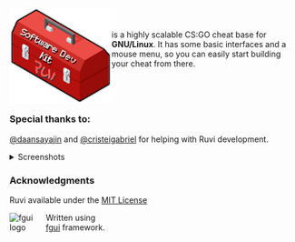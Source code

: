 <img width="180" src="./resource/logo.png" alt="ruvi logo" align="left">

#

is a highly scalable CS:GO cheat base for **GNU/Linux**. It has some basic interfaces and a mouse menu, so you can easily start building your cheat from there.

#

<br>

### Special thanks to:
[@daansayajin](https://github.com/daansayajin) and [@cristeigabriel](https://github.com/cristeigabriel) for helping with Ruvi development.

<details>
<summary>Screenshots</summary>
<br>

![menu](https://raw.githubusercontent.com/iFloody/ruvi-csgo-linux/master/resource/image.png)

</details>


### Acknowledgments

Ruvi available under the [MIT License](https://github.com/cristeigabriel/ruvi-csgo-linux-full/blob/master/LICENSE)

<img width="64" height="64" src="https://raw.githubusercontent.com/iFloody/fgui/master/resources/fgui_logo.png" alt="fgui logo" align="left">

Written using  
[fgui](https://github.com/iFloody/fgui) framework.
